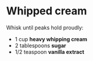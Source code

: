 # Whipped cream

Whisk until peaks hold proudly:

- 1 cup **heavy whipping cream**
- 2 tablespoons **sugar**
- 1/2 teaspoon **vanilla extract**
